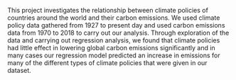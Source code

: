 This project investigates the relationship between climate policies of countries around the world and their carbon emissions. We used climate policy data gathered from 1927 to present day and used carbon emissions data from 1970 to 2018 to carry out our analysis. Through exploration of the data and carrying out regression analysis, we found that climate policies had little effect in lowering global carbon emissions significantly and in many cases our regression model predicted an increase in emissions for many of the different types of climate policies that were given in our dataset. 
